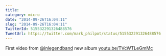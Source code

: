 ```yaml
---
title: 
category: micro
date: "2014-09-26T16:04:11"
slug: "2014-09-26T16:04:11"
TwitterId: 515532291326488576
TweetUrl: https://twitter.com/mark_philpot/status/515532291326488576
---
```


First video from [@inlegendband](https://twitter.com/inlegendband) new album
[youtu.be/TVcWTLeGmMc](http://youtu.be/TVcWTLeGmMc)
